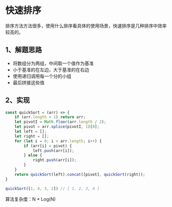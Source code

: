 # 快速排序

排序方法方法很多，使用什么排序看具体的使用场景，快速排序是几种排序中效率较高的。

## 1、解题思路

- 将数组分为两组，中间取一个值作为基准
- 小于基准的在左边，大于基准的在右边
- 使用递归调用每一个分的小组
- 最后拼接这些值

## 2、实现

```js
const quickSort = (arr) => {
    if (arr.length < 1) return arr;
    let pivotI = Math.floor(arr.length / 2);
    let pivot = arr.splice(pivotI, 1)[0];
    let left = [];
    let right = [];
    for (let i = 0; i < arr.length; i++) {
        if (arr[i] < pivot) {
            left.push(arr[i]);
        } else {
            right.push(arr[i]);
        }
    }
    return quickSort(left).concat([pivot], quickSort(right));
}

quickSort([1, 4, 3, 2]) // [ 1, 2, 3, 4 ]
```

算法复杂度：N * Log(N)

<comment-comment/> 
